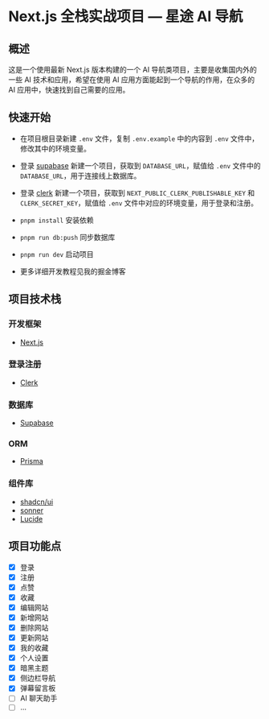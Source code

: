 # Next.js 全栈实战项目 — 星途 AI 导航

## 概述

这是一个使用最新 Next.js 版本构建的一个 AI 导航类项目，主要是收集国内外的一些 AI 技术和应用，希望在使用 AI 应用方面能起到一个导航的作用，在众多的 AI 应用中，快速找到自己需要的应用。

## 快速开始

- 在项目根目录新建 `.env` 文件，复制 `.env.example` 中的内容到 `.env` 文件中，修改其中的环境变量。

- 登录 [supabase](https://supabase.com) 新建一个项目，获取到 `DATABASE_URL`，赋值给 `.env` 文件中的 `DATABASE_URL`，用于连接线上数据库。

- 登录 [clerk](https://clerk.com) 新建一个项目，获取到 `NEXT_PUBLIC_CLERK_PUBLISHABLE_KEY` 和 `CLERK_SECRET_KEY`，赋值给 `.env` 文件中对应的环境变量，用于登录和注册。

- `pnpm install` 安装依赖

- `pnpm run db:push` 同步数据库

- `pnpm run dev` 启动项目

- 更多详细开发教程见我的掘金博客

## 项目技术栈

### 开发框架

- [Next.js](https://nextjs.org)

### 登录注册

- [Clerk](https://clerk.com)

### 数据库

- [Supabase](https://supabase.com)

### ORM

- [Prisma](https://www.prisma.io)

### 组件库

- [shadcn/ui](https://ui.shadcn.com)
- [sonner](https://sonner.emilkowal.ski)
- [Lucide](https://lucide.dev/icons)

## 项目功能点

- [x] 登录
- [x] 注册
- [x] 点赞
- [x] 收藏
- [x] 编辑网站
- [x] 新增网站
- [x] 删除网站
- [x] 更新网站
- [x] 我的收藏
- [x] 个人设置
- [x] 暗黑主题
- [x] 侧边栏导航
- [x] 弹幕留言板
- [ ] AI 聊天助手
- [ ] ...
